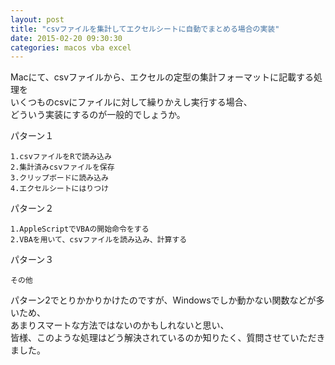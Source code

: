 ```yaml
---
layout: post
title: "csvファイルを集計してエクセルシートに自動でまとめる場合の実装"
date: 2015-02-20 09:30:30
categories: macos vba excel
---
```

<p>Macにて、csvファイルから、エクセルの定型の集計フォーマットに記載する処理を<br>
いくつものcsvにファイルに対して繰りかえし実行する場合、<br>
どういう実装にするのが一般的でしょうか。</p>

<p>パターン１</p>

<pre><code>1.csvファイルをRで読み込み
2.集計済みcsvファイルを保存
3.クリップボードに読み込み
4.エクセルシートにはりつけ
</code></pre>

<p>パターン２</p>

<pre><code>1.AppleScriptでVBAの開始命令をする
2.VBAを用いて、csvファイルを読み込み、計算する
</code></pre>

<p>パターン３</p>

<pre><code>その他
</code></pre>

<p>パターン2でとりかかりかけたのですが、Windowsでしか動かない関数などが多いため、<br>
あまりスマートな方法ではないのかもしれないと思い、<br>
皆様、このような処理はどう解決されているのか知りたく、質問させていただきました。</p>
